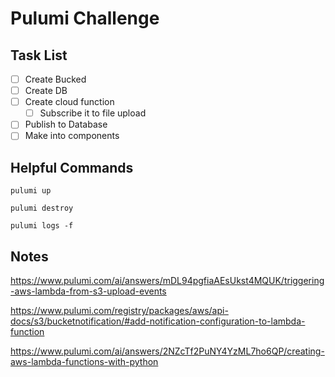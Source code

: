# Pulumi Challenge

## Task List

- [ ] Create Bucked
- [ ] Create DB
- [ ] Create cloud function
  - [ ] Subscribe it to file upload
- [ ] Publish to Database
- [ ] Make into components

## Helpful Commands

```shell
pulumi up

pulumi destroy

pulumi logs -f
```

## Notes

https://www.pulumi.com/ai/answers/mDL94pgfiaAEsUkst4MQUK/triggering-aws-lambda-from-s3-upload-events

https://www.pulumi.com/registry/packages/aws/api-docs/s3/bucketnotification/#add-notification-configuration-to-lambda-function

https://www.pulumi.com/ai/answers/2NZcTf2PuNY4YzML7ho6QP/creating-aws-lambda-functions-with-python